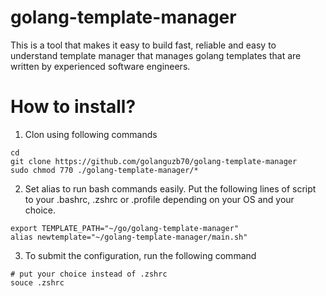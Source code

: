 # golang-template-manager
This is a tool that makes it easy to build fast, reliable and easy to understand template manager that manages golang templates that are written by experienced software engineers.

# How to install?

1. Clon using following commands
```
cd 
git clone https://github.com/golanguzb70/golang-template-manager
sudo chmod 770 ./golang-template-manager/*
```
2. Set alias to run bash commands easily.
Put the following lines of script to your .bashrc, .zshrc or .profile depending on your OS and your choice.
```
export TEMPLATE_PATH="~/go/golang-template-manager"
alias newtemplate="~/golang-template-manager/main.sh"
```
3. To submit the configuration, run the following command
```
# put your choice instead of .zshrc
souce .zshrc
```